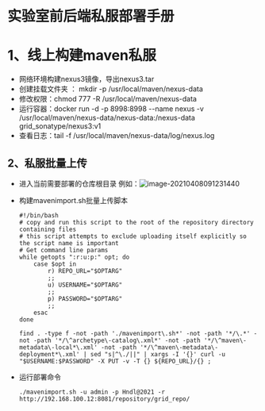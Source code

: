 #                                    实验室前后端私服部署手册

# 1、线上构建maven私服

- 网络环境构建nexus3镜像，导出nexus3.tar
- 创建挂载文件夹 ： mkdir -p /usr/local/maven/nexus-data
- 修改权限：chmod 777 -R /usr/local/maven/nexus-data
- 运行容器：docker run -d -p 8998:8998 --name nexus -v /usr/local/maven/nexus-data/nexus-data:/nexus-data  grid_sonatype/nexus3:v1
- 查看日志：tail -f /usr/local/maven/nexus-data/log/nexus.log

## 2、私服批量上传

- 进入当前需要部署的仓库根目录 例如：![image-20210408091231440](C:\Users\Hasee\AppData\Roaming\Typora\typora-user-images\image-20210408091231440.png)

- 构建mavenimport.sh批量上传脚本

  ```
  #!/bin/bash
  # copy and run this script to the root of the repository directory containing files
  # this script attempts to exclude uploading itself explicitly so the script name is important
  # Get command line params
  while getopts ":r:u:p:" opt; do
      case $opt in
          r) REPO_URL="$OPTARG"
          ;;
          u) USERNAME="$OPTARG"
          ;;
          p) PASSWORD="$OPTARG"
          ;;
      esac
  done
  
  find . -type f -not -path './mavenimport\.sh*' -not -path '*/\.*' -not -path '*/\^archetype\-catalog\.xml*' -not -path '*/\^maven\-metadata\-local*\.xml' -not -path '*/\^maven\-metadata\-deployment*\.xml' | sed "s|^\./||" | xargs -I '{}' curl -u "$USERNAME:$PASSWORD" -X PUT -v -T {} ${REPO_URL}/{} ;
  ```

- 运行部署命令

  ```
  ./mavenimport.sh -u admin -p Hndl@2021 -r http://192.168.100.12:8081/repository/grid_repo/
  ```

  

